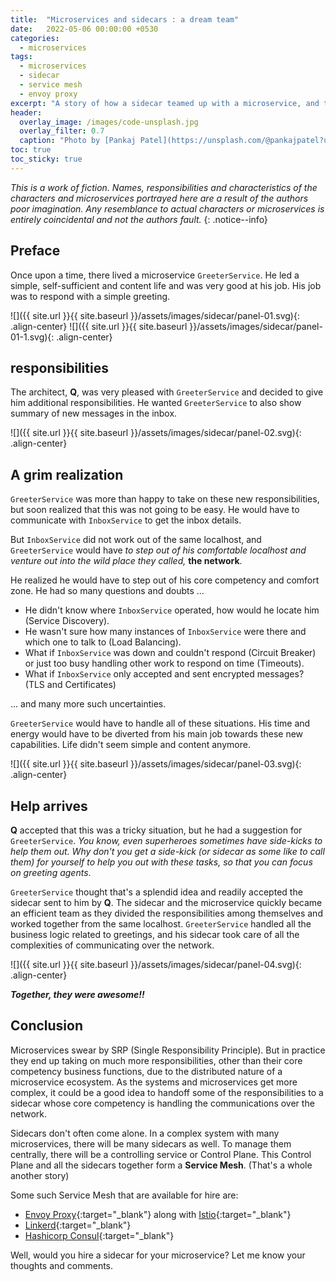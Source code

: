 ```yaml
---
title:  "Microservices and sidecars : a dream team"
date:   2022-05-06 00:00:00 +0530
categories: 
  - microservices 
tags: 
  - microservices
  - sidecar
  - service mesh
  - envoy proxy
excerpt: "A story of how a sidecar teamed up with a microservice, and together became super awesome"
header:
  overlay_image: /images/code-unsplash.jpg
  overlay_filter: 0.7
  caption: "Photo by [Pankaj Patel](https://unsplash.com/@pankajpatel?utm_source=unsplash&utm_medium=referral&utm_content=creditCopyText) on [Unsplash](https://unsplash.com/s/photos/programming?utm_source=unsplash&utm_medium=referral&utm_content=creditCopyText)"
toc: true
toc_sticky: true
---
```


*This is a work of fiction. Names, responsibilities and characteristics of the characters and microservices portrayed here are a result of the authors poor imagination. Any resemblance to actual characters or microservices is entirely coincidental and not the authors fault.*
{: .notice--info}

## Preface
Once upon a time, there lived a microservice `GreeterService`. He led a simple, self-sufficient and content life and was very good at his job. His job was to respond with a simple greeting. 

![]({{ site.url }}{{ site.baseurl }}/assets/images/sidecar/panel-01.svg){: .align-center}
![]({{ site.url }}{{ site.baseurl }}/assets/images/sidecar/panel-01-1.svg){: .align-center}

## responsibilities
The architect, **Q**, was very pleased with `GreeterService` and decided to give him additional responsibilities. He wanted `GreeterService` to also show summary of new messages in the inbox.

![]({{ site.url }}{{ site.baseurl }}/assets/images/sidecar/panel-02.svg){: .align-center}

## A grim realization
`GreeterService` was more than happy to take on these new responsibilities, but soon realized that this was not going to be easy. He would have to communicate with `InboxService` to get the inbox details. 

But `InboxService` did not work out of the same localhost, and `GreeterService` would have *to step out of his comfortable localhost and venture out into the wild place they called,* **the network**. 

He realized he would have to step out of his core competency and comfort zone. He had so many questions and doubts ...

- He didn't know where `InboxService` operated, how would he locate him (Service Discovery).
- He wasn't sure how many instances of `InboxService` were there and which one to talk to (Load Balancing). 
- What if `InboxService` was down  and couldn't respond (Circuit Breaker) or just too busy handling other work to respond on time (Timeouts). 
- What if `InboxService` only accepted and sent encrypted messages? (TLS and Certificates)

... and many more such uncertainties.

`GreeterService` would have to handle all of these situations. His time and energy would have to be diverted from his main job towards these new capabilities. Life didn't seem simple and content anymore.

![]({{ site.url }}{{ site.baseurl }}/assets/images/sidecar/panel-03.svg){: .align-center}


## Help arrives

**Q** accepted that this was a tricky situation, but he had a suggestion for `GreeterService`. *You know, even superheroes sometimes have side-kicks to help them out. Why don't you get a side-kick (or sidecar as some like to call them) for yourself to help you out with these tasks, so that you can focus on greeting agents*. 

`GreeterService` thought that's a splendid idea and readily accepted the sidecar sent to him by **Q**. The sidecar and the microservice quickly became an efficient team as they divided the responsibilities among themselves and worked together from the same localhost. `GreeterService` handled all the business logic related to greetings, and his sidecar took care of all the complexities of communicating over the network.

![]({{ site.url }}{{ site.baseurl }}/assets/images/sidecar/panel-04.svg){: .align-center}

***Together, they were awesome!!***

## Conclusion
Microservices swear by SRP (Single Responsibility Principle). But in practice they end up taking on much more responsibilities, other than their core competency business functions, due to the distributed nature of a microservice ecosystem. As the systems and microservices get more complex, it could be a good idea to handoff some of the responsibilities to a sidecar whose core competency is handling the communications over the network. 

Sidecars don't often come alone. In a complex system with many microservices, there will be many sidecars as well. To manage them centrally, there will be a controlling service or Control Plane. This Control Plane and all the sidecars together form a **Service Mesh**. (That's a whole another story)

Some such Service Mesh that are available for hire are:

- [Envoy Proxy](https://www.envoyproxy.io/){:target="_blank"} along with [Istio](https://istio.io/){:target="_blank"} 
- [Linkerd](https://linkerd.io/){:target="_blank"} 
- [Hashicorp Consul](https://www.consul.io/){:target="_blank"} 


Well, would you hire a sidecar for your microservice? Let me know your thoughts and comments. 